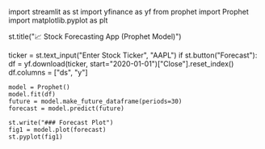 import streamlit as st
import yfinance as yf
from prophet import Prophet
import matplotlib.pyplot as plt

st.title("📈 Stock Forecasting App (Prophet Model)")

ticker = st.text_input("Enter Stock Ticker", "AAPL")
if st.button("Forecast"):
    df = yf.download(ticker, start="2020-01-01")["Close"].reset_index()
    df.columns = ["ds", "y"]

    model = Prophet()
    model.fit(df)
    future = model.make_future_dataframe(periods=30)
    forecast = model.predict(future)

    st.write("### Forecast Plot")
    fig1 = model.plot(forecast)
    st.pyplot(fig1)

